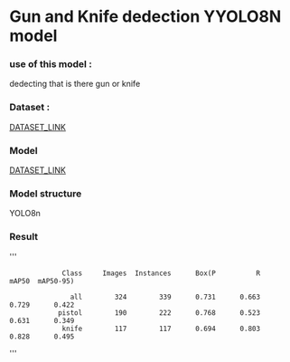 # Gun and Knife dedection YYOLO8N model  
  
### use of this model :  
dedecting that is there gun or knife  
  
### Dataset :   
[DATASET_LINK](https://www.kaggle.com/datasets/kruthisb999/guns-and-knifes-detection-in-cctv-videos/data)  

### Model  
[DATASET_LINK](https://huggingface.co/Tunahan445/Gun_and_Knife_dedection_YOLO8n/tree/main)  

### Model structure  
YOLO8n  

### Result  
'''

                 Class     Images  Instances      Box(P          R      mAP50  mAP50-95)

                   all        324        339      0.731      0.663      0.729      0.422
                pistol        190        222      0.768      0.523      0.631      0.349
                 knife        117        117      0.694      0.803      0.828      0.495
'''
